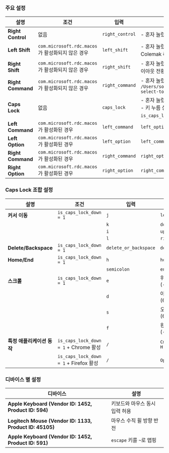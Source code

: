 ### 주요 설정

| **설명**                   | **조건**                                                                                                                                         | **입력**                        | **출력**                                           |
|----------------------------|--------------------------------------------------------------------------------------------------------------------------------------------------|--------------------------------|--------------------------------------------------|
| **Right Control**           | 없음                                                                                                                                             | `right_control`                 | - 혼자 눌렀을 때: `delete_forward`               |
| **Left Shift**              | `com.microsoft.rdc.macos`가 활성화되지 않은 경우                                                                                                | `left_shift`                    | - 혼자 눌렀을 때: `im-select`로 Colemak 레이아웃 전환 |
| **Right Shift**             | `com.microsoft.rdc.macos`가 활성화되지 않은 경우                                                                                                | `right_shift`                   | - 혼자 눌렀을 때: `im-select`로 한글 레이아웃 전환   |
| **Right Command**           | `com.microsoft.rdc.macos`가 활성화되지 않은 경우                                                                                                | `right_command`                 | - 혼자 눌렀을 때: `/Users/song/.config/karabiner/im-select-toggle` |
| **Caps Lock**               | 없음                                                                                                                                             | `caps_lock`                     | - 혼자 눌렀을 때: `escape`<br> - 키 누름 상태 저장: `is_caps_lock_down` 변수 설정 |
| **Left Command**            | `com.microsoft.rdc.macos`가 활성화된 경우                                                                                                        | `left_command`                  | `left_option`                                   |
| **Left Option**             | `com.microsoft.rdc.macos`가 활성화된 경우                                                                                                        | `left_option`                   | `left_command`                                  |
| **Right Command**           | `com.microsoft.rdc.macos`가 활성화된 경우                                                                                                        | `right_command`                 | `right_option`                                  |
| **Right Option**            | `com.microsoft.rdc.macos`가 활성화된 경우                                                                                                        | `right_option`                  | `right_command`                                 |

### Caps Lock 조합 설정

| **설명**                 | **조건**                             | **입력**               | **출력**             |
|--------------------------|--------------------------------------|-----------------------|--------------------|
| **커서 이동**             | `is_caps_lock_down = 1`              | `j`                   | `left_arrow`       |
|                          |                                      | `k`                   | `down_arrow`       |
|                          |                                      | `i`                   | `up_arrow`         |
|                          |                                      | `l`                   | `right_arrow`      |
| **Delete/Backspace**      | `is_caps_lock_down = 1`              | `delete_or_backspace` | `delete_forward`   |
| **Home/End**              | `is_caps_lock_down = 1`              | `h`                   | `home`             |
|                          |                                      | `semicolon`           | `end`              |
| **스크롤**                | `is_caps_lock_down = 1`              | `e`                   | 위로 스크롤 (-64)   |
|                          |                                      | `d`                   | 아래로 스크롤 (64)  |
|                          |                                      | `s`                   | 오른쪽 스크롤 (64) |
|                          |                                      | `f`                   | 왼쪽 스크롤 (-64)  |
| **특정 애플리케이션 동작** | `is_caps_lock_down = 1` + Chrome 활성 | `/`                   | `Cmd + Shift + H`  |
|                          | `is_caps_lock_down = 1` + Firefox 활성 | `/`                   | `Option + Home`    |

### 디바이스 별 설정

| **디바이스**                     | **설명**                                                                                                                                     |
|---------------------------------|--------------------------------------------------------------------------------------------------------------------------------------------|
| **Apple Keyboard (Vendor ID: 1452, Product ID: 594)** | 키보드와 마우스 동시 입력 허용                                                                                                               |
| **Logitech Mouse (Vendor ID: 1133, Product ID: 45105)** | 마우스 수직 휠 방향 반전                                                                                                                     |
| **Apple Keyboard (Vendor ID: 1452, Product ID: 591)** | `escape` 키를 `~`로 맵핑                                                                                                                   |

